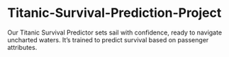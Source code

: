 # Titanic-Survival-Prediction-Project
Our Titanic Survival Predictor sets sail with confidence, ready to navigate uncharted waters. It’s trained to predict survival based on passenger attributes.
